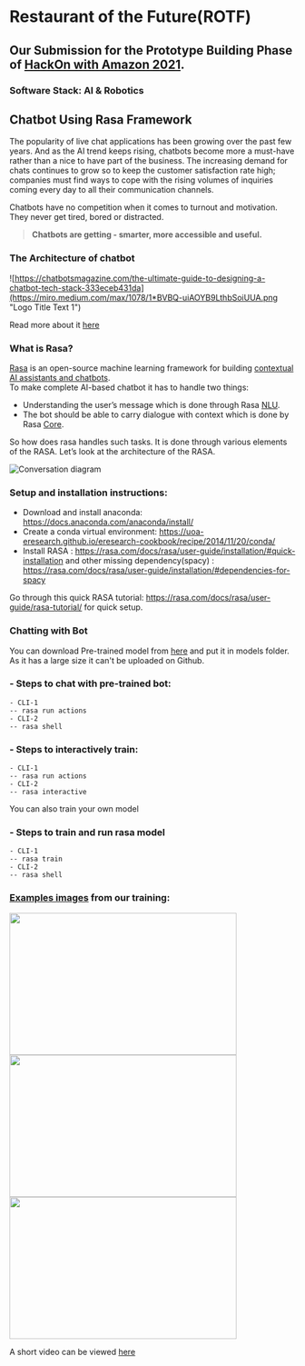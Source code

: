 # Restaurant of the Future(ROTF) 
## Our Submission for the Prototype Building Phase of [HackOn with Amazon 2021](https://hackon-with-amazon.hackerearth.com/).
### Software Stack: AI & Robotics
## Chatbot Using Rasa Framework


The popularity of live chat applications has been growing over the past few years. And as the AI trend keeps rising, chatbots become more a must-have rather than a nice to have part of the business. The increasing demand for chats continues to grow so to keep the customer satisfaction rate high; companies must find ways to cope with the rising volumes of inquiries coming every day to all their communication channels.

Chatbots have no competition when it comes to turnout and motivation. They never get tired, bored or distracted.
> __Chatbots are getting - smarter, more accessible and useful.__


### The Architecture of chatbot 

![https://chatbotsmagazine.com/the-ultimate-guide-to-designing-a-chatbot-tech-stack-333eceb431da](https://miro.medium.com/max/1078/1*BVBQ-uiAOYB9LthbSoiUUA.png "Logo Title Text 1")

Read more about it [here](https://blog.vsoftconsulting.com/blog/understanding-the-architecture-of-conversational-chatbot)


### What is Rasa?
[Rasa](https://rasa.com/docs/rasa/) is an open-source machine learning framework for building [contextual AI assistants and chatbots](https://blog.rasa.com/level-3-contextual-assistants-beyond-answering-simple-questions/).  
To make complete AI-based chatbot it has to handle two things: 

* Understanding the user’s message which is done through Rasa [NLU](https://rasa.com/docs/rasa/nlu/about/).
* The bot should be able to carry dialogue with context which is done by Rasa [Core](https://rasa.com/docs/rasa/core/about/).

So how does rasa handles such tasks. It is done through various elements of the RASA. Let’s look at the architecture of the RASA.

![Conversation diagram](https://lh4.googleusercontent.com/vglDus-TNUadCP-JJvCHOGwUkn4NdTD6balsubtO-Q9CO6nlR1u1x8egD_dWZSNSmf98ArqjCYVhCxZAfZ_RrJOM-Dx1cn56N5oAiWoPMc35LYY2DS0uVyz1W5DsIQzkfU23Bcob)

### Setup and installation instructions:

* Download and install anaconda: https://docs.anaconda.com/anaconda/install/ 
* Create a conda virtual environment: https://uoa-eresearch.github.io/eresearch-cookbook/recipe/2014/11/20/conda/
* Install RASA : https://rasa.com/docs/rasa/user-guide/installation/#quick-installation
and other missing dependency(spacy) : https://rasa.com/docs/rasa/user-guide/installation/#dependencies-for-spacy

Go through this quick RASA tutorial: https://rasa.com/docs/rasa/user-guide/rasa-tutorial/ for quick setup.

### Chatting with Bot
You can download Pre-trained model from [here](https://drive.google.com/drive/folders/1mqAZRJoo7AfC9Gp1IdK8gHkLujpM7yEX?usp=sharing) and put it in models folder. As it has a large size it can't be uploaded on Github.

### - Steps to chat with pre-trained bot: 
```
- CLI-1
-- rasa run actions
- CLI-2
-- rasa shell
```
### - Steps to interactively train:
```
- CLI-1
-- rasa run actions
- CLI-2
-- rasa interactive
```

You can also train your own model

### - Steps to train and run rasa model 
```
- CLI-1
-- rasa train
- CLI-2
-- rasa shell
```
### [Examples images](https://github.com/theobscuredev/rotf-software/tree/main/chatbot/Assets/Images) from our training:
<p float="center">
  <img src="https://github.com/theobscuredev/rotf-software/blob/main/chatbot/Assets/Images/A3.PNG" width="400" height="250" />
  <img src="https://github.com/theobscuredev/rotf-software/blob/main/chatbot/Assets/Images/A4.PNG" width="400" height="250" />
  <img src="https://github.com/theobscuredev/rotf-software/blob/main/chatbot/Assets/Images/A5.PNG" width="400" height="250" /> 
</p>

A short video can be viewed [here](https://github.com/theobscuredev/rotf-software/tree/main/chatbot/Assets/Videos)
